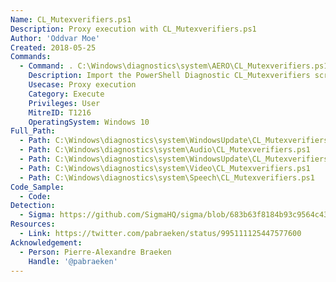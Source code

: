 ```yaml
---
Name: CL_Mutexverifiers.ps1
Description: Proxy execution with CL_Mutexverifiers.ps1
Author: 'Oddvar Moe'
Created: 2018-05-25
Commands:
  - Command: . C:\Windows\diagnostics\system\AERO\CL_Mutexverifiers.ps1   \nrunAfterCancelProcess calc.ps1
    Description: Import the PowerShell Diagnostic CL_Mutexverifiers script and call runAfterCancelProcess to launch an executable.
    Usecase: Proxy execution
    Category: Execute
    Privileges: User
    MitreID: T1216
    OperatingSystem: Windows 10
Full_Path:
  - Path: C:\Windows\diagnostics\system\WindowsUpdate\CL_Mutexverifiers.ps1
  - Path: C:\Windows\diagnostics\system\Audio\CL_Mutexverifiers.ps1
  - Path: C:\Windows\diagnostics\system\WindowsUpdate\CL_Mutexverifiers.ps1
  - Path: C:\Windows\diagnostics\system\Video\CL_Mutexverifiers.ps1
  - Path: C:\Windows\diagnostics\system\Speech\CL_Mutexverifiers.ps1
Code_Sample:
  - Code:
Detection:
  - Sigma: https://github.com/SigmaHQ/sigma/blob/683b63f8184b93c9564c4310d10c571cbe367e1e/rules/windows/process_creation/proc_creation_win_lolbin_cl_mutexverifiers.yml
Resources:
  - Link: https://twitter.com/pabraeken/status/995111125447577600
Acknowledgement:
  - Person: Pierre-Alexandre Braeken
    Handle: '@pabraeken'
---
```

